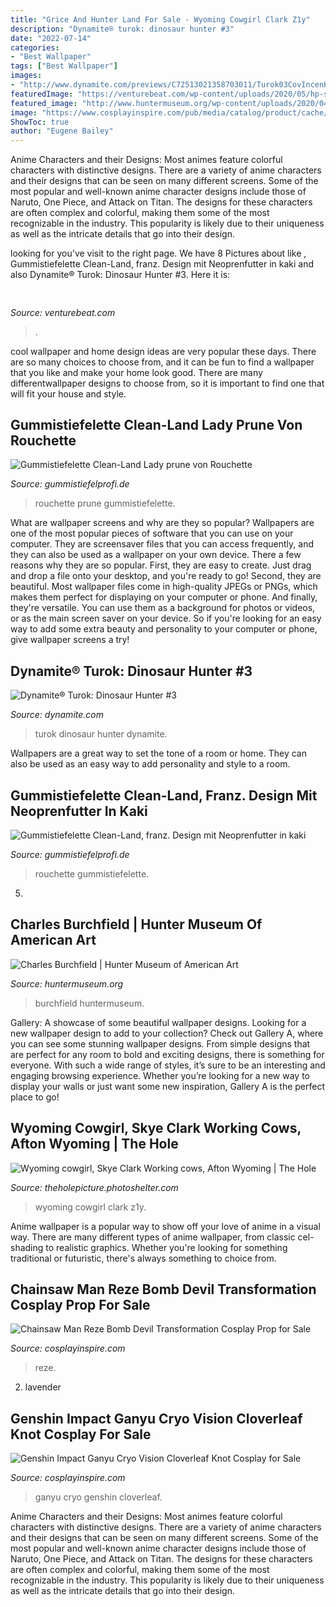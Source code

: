 ```yaml
---
title: "Grice And Hunter Land For Sale - Wyoming Cowgirl Clark Z1y"
description: "Dynamite® turok: dinosaur hunter #3"
date: "2022-07-14"
categories:
- "Best Wallpaper"
tags: ["Best Wallpaper"]
images:
- "http://www.dynamite.com/previews/C72513021358703011/Turok03CovIncenHaeser.jpg"
featuredImage: "https://venturebeat.com/wp-content/uploads/2020/05/hp-spring-4.jpg"
featured_image: "http://www.huntermuseum.org/wp-content/uploads/2020/04/Burchfield_1976.3.6-1-e1586109046996.jpg"
image: "https://www.cosplayinspire.com/pub/media/catalog/product/cache/dd9b268b29f92e71b2b8e02fe4de042c/g/e/genshin-impact-ganyu-cryo-vision-cloverleaf-knot-cosplay-for-sale.jpg"
ShowToc: true
author: "Eugene Bailey"
---
```



Anime Characters and their Designs: Most animes feature colorful characters with distinctive designs.
There are a variety of anime characters and their designs that can be seen on many different screens. Some of the most popular and well-known anime character designs include those of Naruto, One Piece, and Attack on Titan. The designs for these characters are often complex and colorful, making them some of the most recognizable in the industry. This popularity is likely due to their uniqueness as well as the intricate details that go into their design.

	

		
looking for  you've visit to the right page. We have 8 Pictures about  like , Gummistiefelette Clean-Land, franz. Design mit Neoprenfutter in kaki and also Dynamite® Turok: Dinosaur Hunter #3. Here it is:
		
    
## 

<img loading=lazy src="https://venturebeat.com/wp-content/uploads/2020/05/hp-spring-4.jpg" onerror="this.onerror=null;this.src='https://tse3.mm.bing.net/th?id=OIP.5Eh6tApXNensZpKqgv-7wQHaEl&amp;pid=15.1';" alt="">

_Source: venturebeat.com_

>. 

	

cool wallpaper and home design ideas are very popular these days. There are so many choices to choose from, and it can be fun to find a wallpaper that you like and make your home look good. There are many differentwallpaper designs to choose from, so it is important to find one that will fit your house and style.

    
## Gummistiefelette Clean-Land Lady Prune Von Rouchette

<img loading=lazy src="https://pic.gummistiefelprofi.de/RO-CLLP_2.jpg" onerror="this.onerror=null;this.src='https://tse2.mm.bing.net/th?id=OIP.Aa21zJn8vurS15oLsrXH_QHaKs&amp;pid=15.1';" alt="Gummistiefelette Clean-Land Lady prune von Rouchette">

_Source: gummistiefelprofi.de_

>rouchette prune gummistiefelette. 

	

What are wallpaper screens and why are they so popular?
Wallpapers are one of the most popular pieces of software that you can use on your computer. They are screensaver files that you can access frequently, and they can also be used as a wallpaper on your own device. There a few reasons why they are so popular. First, they are easy to create. Just drag and drop a file onto your desktop, and you're ready to go! Second, they are beautiful. Most wallpaper files come in high-quality JPEGs or PNGs, which makes them perfect for displaying on your computer or phone. And finally, they're versatile. You can use them as a background for photos or videos, or as the main screen saver on your device. So if you're looking for an easy way to add some extra beauty and personality to your computer or phone, give wallpaper screens a try!

    
## Dynamite® Turok: Dinosaur Hunter #3

<img loading=lazy src="http://www.dynamite.com/previews/C72513021358703011/Turok03CovIncenHaeser.jpg" onerror="this.onerror=null;this.src='https://tse2.mm.bing.net/th?id=OIP.TGUqKtowAc0sQABliQDb1AHaLH&amp;pid=15.1';" alt="Dynamite® Turok: Dinosaur Hunter #3">

_Source: dynamite.com_

>turok dinosaur hunter dynamite. 

	

Wallpapers are a great way to set the tone of a room or home. They can also be used as an easy way to add personality and style to a room.

    
## Gummistiefelette Clean-Land, Franz. Design Mit Neoprenfutter In Kaki

<img loading=lazy src="https://pic.gummistiefelprofi.de/RO-CLC730a.jpg" onerror="this.onerror=null;this.src='https://tse4.mm.bing.net/th?id=OIP.k7kLlP1unF72zk33Y1YS-AHaKs&amp;pid=15.1';" alt="Gummistiefelette Clean-Land, franz. Design mit Neoprenfutter in kaki">

_Source: gummistiefelprofi.de_

>rouchette gummistiefelette. 

	

5.

    
## Charles Burchfield | Hunter Museum Of American Art

<img loading=lazy src="http://www.huntermuseum.org/wp-content/uploads/2020/04/Burchfield_1976.3.6-1-e1586109046996.jpg" onerror="this.onerror=null;this.src='https://tse2.mm.bing.net/th?id=OIP.edPdAL5xKYmvjGOl0POkcQHaFR&amp;pid=15.1';" alt="Charles Burchfield | Hunter Museum of American Art">

_Source: huntermuseum.org_

>burchfield huntermuseum. 

	

Gallery: A showcase of some beautiful wallpaper designs.
Looking for a new wallpaper design to add to your collection? Check out Gallery A, where you can see some stunning wallpaper designs. From simple designs that are perfect for any room to bold and exciting designs, there is something for everyone. With such a wide range of styles, it’s sure to be an interesting and engaging browsing experience. Whether you’re looking for a new way to display your walls or just want some new inspiration, Gallery A is the perfect place to go!





	
	
    
## Wyoming Cowgirl, Skye Clark Working Cows, Afton Wyoming | The Hole

<img loading=lazy src="https://ssl.c.photoshelter.com/img-get/I0000x9X9SLm.z1Y/s/1200/I0000x9X9SLm.z1Y.jpg" onerror="this.onerror=null;this.src='https://tse2.mm.bing.net/th?id=OIP.wd4_ZHQ3b9Um0xVtwVlpBQHaJQ&amp;pid=15.1';" alt="Wyoming cowgirl, Skye Clark Working cows, Afton Wyoming | The Hole">

_Source: theholepicture.photoshelter.com_

>wyoming cowgirl clark z1y. 

	

Anime wallpaper is a popular way to show off your love of anime in a visual way. There are many different types of anime wallpaper, from classic cel-shading to realistic graphics. Whether you're looking for something traditional or futuristic, there's always something to choice from.

    
## Chainsaw Man Reze Bomb Devil Transformation Cosplay Prop For Sale

<img loading=lazy src="https://www.cosplayinspire.com/pub/media/catalog/product/cache/dd9b268b29f92e71b2b8e02fe4de042c/c/h/chainsaw-man-reze-bomb-devil-transformation-cosplay-prop-for-sale.jpg" onerror="this.onerror=null;this.src='https://tse1.mm.bing.net/th?id=OIP.6NtoxGAW2R4McoWhPyCTowHaJh&amp;pid=15.1';" alt="Chainsaw Man Reze Bomb Devil Transformation Cosplay Prop for Sale">

_Source: cosplayinspire.com_

>reze. 

	

2. lavender 

    
## Genshin Impact Ganyu Cryo Vision Cloverleaf Knot Cosplay For Sale

<img loading=lazy src="https://www.cosplayinspire.com/pub/media/catalog/product/cache/dd9b268b29f92e71b2b8e02fe4de042c/g/e/genshin-impact-ganyu-cryo-vision-cloverleaf-knot-cosplay-for-sale.jpg" onerror="this.onerror=null;this.src='https://tse4.mm.bing.net/th?id=OIP.PsuR2OQKAkGEdI9X7AMU5AHaGX&amp;pid=15.1';" alt="Genshin Impact Ganyu Cryo Vision Cloverleaf Knot Cosplay for Sale">

_Source: cosplayinspire.com_

>ganyu cryo genshin cloverleaf. 

	

Anime Characters and their Designs: Most animes feature colorful characters with distinctive designs.
There are a variety of anime characters and their designs that can be seen on many different screens. Some of the most popular and well-known anime character designs include those of Naruto, One Piece, and Attack on Titan. The designs for these characters are often complex and colorful, making them some of the most recognizable in the industry. This popularity is likely due to their uniqueness as well as the intricate details that go into their design.

